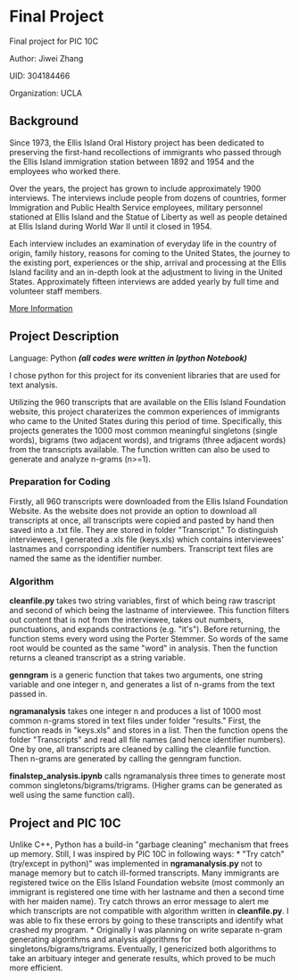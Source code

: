# Final Project

Final project for PIC 10C

Author: Jiwei Zhang

UID: 304184466

Organization: UCLA

## Background

Since 1973, the Ellis Island Oral History project has been dedicated to preserving the first-hand recollections
of immigrants who passed through the Ellis Island immigration station between 1892 and 1954 and the employees
who worked there.

Over the years, the project has grown to include approximately 1900 interviews. The interviews include people
from dozens of countries, former Immigration and Public Health Service employees, military personnel stationed
at Ellis Island and the Statue of Liberty as well as people detained at Ellis Island during World War II until
it closed in 1954.

Each interview includes an examination of everyday life in the country of origin, family history, reasons for
coming to the United States, the journey to the existing port, experiences or the ship, arrival and processing
at the Ellis Island facility and an in-depth look at the adjustment to living in the United States.
Approximately fifteen interviews are added yearly by full time and volunteer staff members.

[More Information](http://www.libertyellisfoundation.org/oral-histories)

## Project Description 

Language: Python _**(all codes were written in Ipython Notebook)**_

I chose python for this project for its convenient libraries that are used for text analysis.

Utilizing the 960 transcripts that are available on the Ellis Island Foundation website, this project charaterizes the common experiences of immigrants who came to the United States during this period of time. Specifically, this projects generates the 1000 most common meaningful singletons (single words), bigrams (two adjacent words), and trigrams (three adjacent words) from the transcripts available. The function written can also be used to generate and analyze n-grams (n>=1).

### Preparation for Coding
Firstly, all 960 transcripts were downloaded from the Ellis Island Foundation Website. As the website does not provide an option to download all transcripts at once, all transcripts were copied and pasted by hand then saved into a .txt file. They are stored in folder "Transcript."
To distinguish interviewees, I generated a .xls file (keys.xls) which contains interviewees' lastnames and corrsponding identifier numbers. Transcript text files are named the same as the identifier number.

### Algorithm
**cleanfile.py** takes two string variables, first of which being raw trascript and second of which being the lastname of interviewee. This function filters out content that is not from the interviewee, takes out numbers, punctuations, and expands contractions (e.g. "it's"). Before returning, the function stems every word using the Porter Stemmer. So words of the same root would be counted as the same "word" in analysis. Then the function returns a cleaned transcript as a string variable.

**genngram** is a generic function that takes two arguments, one string variable and one integer n, and generates a list of n-grams from the text passed in.

**ngramanalysis** takes one integer n and produces a list of 1000 most common n-grams stored in text files under folder "results." First, the function reads in "keys.xls" and stores in a list. Then the function opens the folder "Transcripts" and read all file names (and hence identifier numbers). One by one, all transcripts are cleaned by calling the cleanfile function. Then n-grams are generated by calling the genngram function.

**finalstep_analysis.ipynb** calls ngramanalysis three times to generate most common singletons/bigrams/trigrams. (Higher grams can be generated as well using the same function call).

## Project and PIC 10C

Unlike C++, Python has a build-in "garbage cleaning" mechanism that frees up memory. Still, I was inspired by PIC 10C in following ways:
    * "Try catch" (try/except in python)" was implemented in **ngramanalysis.py** not to manage memory but to catch ill-formed transcripts. Many immigrants are registered twice on the Ellis Island Foundation website (most commonly an immigrant is registered one time with her lastname and then a second time with her maiden name). Try catch throws an error message to alert me which transcripts are not compatible with algorithm written in **cleanfile.py**. I was able to fix these errors by going to these transcripts and identify what crashed my program.
    * Originally I was planning on write separate n-gram generating algorithms and analysis algorithms for singletons/bigrams/trigrams. Eventually, I genericized both algorithms to take an arbituary integer and generate results, which proved to be much more efficient.

